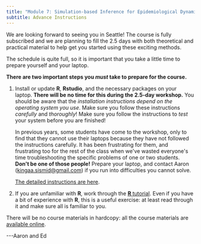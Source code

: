 ```yaml
---
title: "Module 7: Simulation-based Inference for Epidemiological Dynamics"
subtitle: Advance Instructions
---
```


We are looking forward to seeing you in Seattle!
The course is fully subscribed and we are planning to fill the 2.5 days with both theoretical and practical material to help get you started using these exciting methods.

The schedule is quite full, so it is important that you take a little time to prepare yourself and your laptop.

**There are two important steps you *must* take to prepare for the course.**

1. Install or update **R**, **Rstudio**, and the necessary packages on your laptop.
   **There will be no time for this during the 2.5-day workshop.**
   You should be aware that the *installation instructions depend on the operating system you use*.
   Make sure you follow these instructions *carefully* and *thoroughly*!
   Make sure you follow the instructions to *test* your system before you are finished!

	In previous years, some students have come to the workshop, only to find that they cannot use their laptops because they have not followed the instructions carefully.
	It has been frustrating for them, and frustrating too for the rest of the class when we've wasted everyone's time troubleshooting the specific problems of one or two students.
	**Don't be one of those people!**
	Prepare your laptop, and contact Aaron (kingaa.sismid@gmail.com) if you run into difficulties you cannot solve.

	[The detailed instructions are here](https://kingaa.github.io/sbied/prep/preparation.html).

2. If you are unfamiliar with **R**, work through the [**R** tutorial](https://kingaa.github.io/R_Tutorial/).
   Even if you have a bit of experience with **R**, this is a useful exercise: at least read through it and make sure all is familiar to you.

There will be no course materials in hardcopy: all the course materials are [available online](https://kingaa.github.io/sbied/).

---Aaron and Ed
